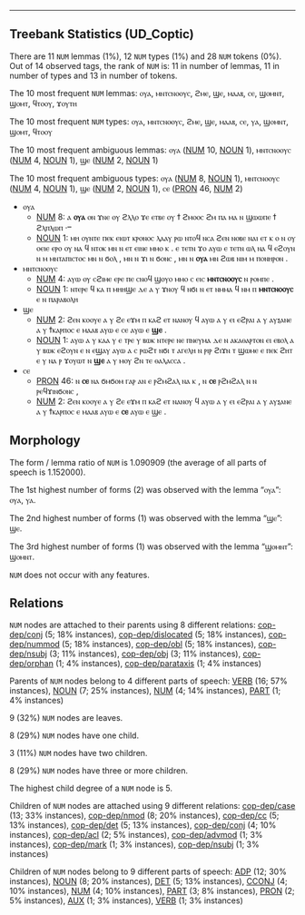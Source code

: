 

--------------------------------------------------------------------------------

## Treebank Statistics (UD_Coptic)

There are 11 `NUM` lemmas (1%), 12 `NUM` types (1%) and 28 `NUM` tokens (0%).
Out of 14 observed tags, the rank of `NUM` is: 11 in number of lemmas, 11 in number of types and 13 in number of tokens.

The 10 most frequent `NUM` lemmas: ⲟⲩⲁ, ⲙⲛⲧⲥⲛⲟⲟⲩⲥ, ϩⲙⲉ, ϣⲉ, ⲙⲁⲁⲃ, ⲥⲉ, ϣⲟⲙⲛⲧ, ϣⲟⲙⲧ, ϥⲧⲟⲟⲩ, ϫⲟⲩⲧⲏ

The 10 most frequent `NUM` types:  ⲟⲩⲁ, ⲙⲛⲧⲥⲛⲟⲟⲩⲥ, ϩⲙⲉ, ϣⲉ, ⲙⲁⲁⲃ, ⲥⲉ, ⲩⲁ, ϣⲟⲙⲛⲧ, ϣⲟⲙⲧ, ϥⲧⲟⲟⲩ

The 10 most frequent ambiguous lemmas: ⲟⲩⲁ ([NUM]() 10, [NOUN]() 1), ⲙⲛⲧⲥⲛⲟⲟⲩⲥ ([NUM]() 4, [NOUN]() 1), ϣⲉ ([NUM]() 2, [NOUN]() 1)

The 10 most frequent ambiguous types:  ⲟⲩⲁ ([NUM]() 8, [NOUN]() 1), ⲙⲛⲧⲥⲛⲟⲟⲩⲥ ([NUM]() 4, [NOUN]() 1), ϣⲉ ([NUM]() 2, [NOUN]() 1), ⲥⲉ ([PRON]() 46, [NUM]() 2)


* ⲟⲩⲁ
  * [NUM]() 8: ⲁ <b>ⲟⲩⲁ</b> ⲟⲛ ϫⲛⲉ ⲟⲩ ϩⲗⲗⲟ ϫⲉ ⲉⲧⲃⲉ ⲟⲩ ϯ ϩⲙⲟⲟⲥ ϩⲙ ⲡⲁ ⲙⲁ ⲛ ϣⲱⲱⲡⲉ ϯ ϩⲗⲡⲗⲱⲡ ·ⲻ
  * [NOUN]() 1: ⲙⲏ ⲟⲩⲛⲧⲉ ⲡⲉⲕ ⲉⲓⲱⲧ ⲕⲣⲟⲛⲟⲥ ⲗⲁⲁⲩ ⲣⲱ ⲛⲧⲟϥ ⲛⲥⲁ ϩⲉⲛ ⲛⲟⲃⲉ ⲛⲁⲓ ⲉⲧ ⲕ ⲟ ⲛ ⲟⲩ ⲟⲉⲓⲉ ⲉⲣⲟ ⲟⲩ ⲛⲁ ϥ ⲛⲧⲟⲕ ⲙⲛ ⲛ ⲉⲧ ⲉⲓⲛⲉ ⲙⲙⲟ ⲕ . ⲉ ⲧⲉⲧⲛ ϫⲟ ⲁⲩⲱ ⲉ ⲧⲉⲧⲛ ⲱⲗ ⲛⲁ ϥ ⲉϩⲟⲩⲛ ⲛ ⲙ ⲙⲛⲧⲁⲡⲓⲥⲧⲟⲥ ⲙⲛ ⲛ ϭⲟⲗ , ⲙⲛ ⲛ ϫⲓ ⲛ ϭⲟⲛⲥ , ⲙⲛ ⲛ <b>ⲟⲩⲁ</b> ⲙⲛ ϩⲱⲃ ⲛⲓⲙ ⲙ ⲡⲟⲛⲏⲣⲟⲛ .
* ⲙⲛⲧⲥⲛⲟⲟⲩⲥ
  * [NUM]() 4: ⲁⲩⲱ ⲟⲩ ⲥϩⲓⲙⲉ ⲉⲣⲉ ⲡⲉ ⲥⲛⲟϥ ϣⲟⲩⲟ ⲙⲙⲟ ⲥ ⲉⲓⲥ <b>ⲙⲛⲧⲥⲛⲟⲟⲩⲥ</b> ⲛ ⲣⲟⲙⲡⲉ .
  * [NOUN]() 1: ⲛⲧⲉⲣⲉ ϥ ⲕⲁ ⲡ ⲙⲏⲏϣⲉ ⲇⲉ ⲁ ⲩ ϫⲛⲟⲩ ϥ ⲛϭⲓ ⲛ ⲉⲧ ⲛⲙⲙⲁ ϥ ⲛⲙ ⲡ <b>ⲙⲛⲧⲥⲛⲟⲟⲩⲥ</b> ⲉ ⲛ ⲡⲁⲣⲁⲃⲟⲗⲏ
* ϣⲉ
  * [NUM]() 2: ϩⲉⲛ ⲕⲟⲟⲩⲉ ⲁ ⲩ ϩⲉ ⲉϫⲙ ⲡ ⲕⲁϩ ⲉⲧ ⲛⲁⲛⲟⲩ ϥ ⲁⲩⲱ ⲁ ⲩ ⲉⲓ ⲉϩⲣⲁⲓ ⲁ ⲩ ⲁⲩⲝⲁⲛⲉ ⲁ ⲩ ϯⲕⲁⲣⲡⲟⲥ ⲉ ⲙⲁⲁⲃ ⲁⲩⲱ ⲉ ⲥⲉ ⲁⲩⲱ ⲉ <b>ϣⲉ</b> .
  * [NOUN]() 1: ⲁⲩⲱ ⲁ ⲩ ⲕⲁⲁ ⲩ ⲉ ⲧⲣⲉ ⲩ ⲃⲱⲕ ⲛⲧⲉⲣⲉ ⲛⲉ ⲡⲛⲉⲩⲙⲁ ⲇⲉ ⲛ ⲁⲕⲁⲑⲁⲣⲧⲟⲛ ⲉⲓ ⲉⲃⲟⲗ ⲁ ⲩ ⲃⲱⲕ ⲉϩⲟⲩⲛ ⲉ ⲛ ⲉϣⲁⲩ ⲁⲩⲱ ⲁ ⲥ ⲣⲱϩⲧ ⲛϭⲓ ⲧ ⲁⲅⲉⲗⲏ ⲛ ⲣⲓⲣ ϩⲓϫⲛ ⲧ ϣⲱⲙⲉ ⲉ ⲡⲉⲕ ϩⲏⲧ ⲉ ⲩ ⲛⲁ ⲣ ϫⲟⲩⲱⲧ ⲛ <b>ϣⲉ</b> ⲁ ⲩ ⲙⲟⲩ ϩⲛ ⲧⲉ ⲑⲁⲗⲁⲥⲥⲁ .
* ⲥⲉ
  * [PRON]() 46: ⲛ <b>ⲥⲉ</b> ⲛⲁ ϭⲙϭⲟⲙ ⲅⲁⲣ ⲁⲛ ⲉ ⲣϩⲙϩⲁⲗ ⲛⲁ ⲕ , ⲛ <b>ⲥⲉ</b> ⲣϩⲙϩⲁⲗ ⲛ ⲛ ⲣⲉϥϫⲓⲛϭⲟⲛⲥ ,
  * [NUM]() 2: ϩⲉⲛ ⲕⲟⲟⲩⲉ ⲁ ⲩ ϩⲉ ⲉϫⲙ ⲡ ⲕⲁϩ ⲉⲧ ⲛⲁⲛⲟⲩ ϥ ⲁⲩⲱ ⲁ ⲩ ⲉⲓ ⲉϩⲣⲁⲓ ⲁ ⲩ ⲁⲩⲝⲁⲛⲉ ⲁ ⲩ ϯⲕⲁⲣⲡⲟⲥ ⲉ ⲙⲁⲁⲃ ⲁⲩⲱ ⲉ <b>ⲥⲉ</b> ⲁⲩⲱ ⲉ ϣⲉ .

## Morphology

The form / lemma ratio of `NUM` is 1.090909 (the average of all parts of speech is 1.152000).

The 1st highest number of forms (2) was observed with the lemma “ⲟⲩⲁ”: ⲟⲩⲁ, ⲩⲁ.

The 2nd highest number of forms (1) was observed with the lemma “ϣⲉ”: ϣⲉ.

The 3rd highest number of forms (1) was observed with the lemma “ϣⲟⲙⲛⲧ”: ϣⲟⲙⲛⲧ.

`NUM` does not occur with any features.


## Relations

`NUM` nodes are attached to their parents using 8 different relations: [cop-dep/conj]() (5; 18% instances), [cop-dep/dislocated]() (5; 18% instances), [cop-dep/nummod]() (5; 18% instances), [cop-dep/obl]() (5; 18% instances), [cop-dep/nsubj]() (3; 11% instances), [cop-dep/obj]() (3; 11% instances), [cop-dep/orphan]() (1; 4% instances), [cop-dep/parataxis]() (1; 4% instances)

Parents of `NUM` nodes belong to 4 different parts of speech: [VERB]() (16; 57% instances), [NOUN]() (7; 25% instances), [NUM]() (4; 14% instances), [PART]() (1; 4% instances)

9 (32%) `NUM` nodes are leaves.

8 (29%) `NUM` nodes have one child.

3 (11%) `NUM` nodes have two children.

8 (29%) `NUM` nodes have three or more children.

The highest child degree of a `NUM` node is 5.

Children of `NUM` nodes are attached using 9 different relations: [cop-dep/case]() (13; 33% instances), [cop-dep/nmod]() (8; 20% instances), [cop-dep/cc]() (5; 13% instances), [cop-dep/det]() (5; 13% instances), [cop-dep/conj]() (4; 10% instances), [cop-dep/acl]() (2; 5% instances), [cop-dep/advmod]() (1; 3% instances), [cop-dep/mark]() (1; 3% instances), [cop-dep/nsubj]() (1; 3% instances)

Children of `NUM` nodes belong to 9 different parts of speech: [ADP]() (12; 30% instances), [NOUN]() (8; 20% instances), [DET]() (5; 13% instances), [CCONJ]() (4; 10% instances), [NUM]() (4; 10% instances), [PART]() (3; 8% instances), [PRON]() (2; 5% instances), [AUX]() (1; 3% instances), [VERB]() (1; 3% instances)

